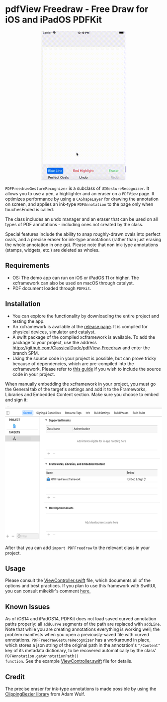 
# pdfView Freedraw - Free Draw for iOS and iPadOS PDFKit

<p align="center">
  <img width="270" height="480" src="demo/demo.gif">
</p>

<code>PDFFreedrawGestureRecognizer</code> is a subclass of <code>UIGestureRecognizer</code>. It allows you to use a pen, a highlighter and an eraser on a <code>PDFView</code> page. It optimizes performance by using a <code>CAShapeLayer</code> for drawing the annotation on screen, and applies an ink-type <code>PDFAnnotation</code> to the page only when touchesEnded is called.

The class includes an undo manager and an eraser that can be used on all types of PDF annotations - including ones not created by the class.

Special features include the ability to snap roughly-drawn ovals into perfect ovals, and a precise eraser for ink-type annotations (rather than just erasing the whole annotation in one go). Please note that non ink-type annotations (stamps, widgets, etc.) are deleted as wholes.

## Requirements
- OS: The demo app can run on iOS or iPadOS 11 or higher. The xcframework can also be used on macOS through catalyst. 
- PDF document loaded through <code>PDFKit</code>.

## Installation
- You can explore the functionality by downloading the entire project and testing the app.
- An xcframework is available at the [release page](https://github.com/ClassicalDude/pdfView-Freedraw/releases). It is compiled for physical devices, simulator and catalyst.
- A swift package of the compiled xcframework is available. To add the package to your project, use the address https://github.com/ClassicalDude/pdfView-Freedraw and enter the branch SPM.
- Using the source code in your project is possible, but can prove tricky because of dependencies, which are pre-compiled into the xcframework. Please refer to [this guide](Compilation.md) if you wish to include the source code in your project.

When manually embedding the xcframework in your project, you must go the General tab of the target's settings and add it to the Frameworks, Libraries and Embedded Content section. Make sure you choose to embed and sign it:
<p align="center">
  <img width="640" height="427" src="demo/embedding.png">
</p>

After that you can add <code>import PDFFreedraw</code> to the relevant class in your project.

## Usage
Please consult the [ViewController.swift](pdfView%20Freedraw/ViewController.swift) file, which documents all of the options and best practices.
If you plan to use this framework with SwiftUI, you can consult mikekllr's comment [here.](https://github.com/ClassicalDude/pdfView-Freedraw/issues/5#issuecomment-804695681)

## Known Issues
As of iOS14 and iPadOS14, PDFKit does not load saved curved annotation paths properly: all <code>addCurve</code> segments of the path are replaced with <code>addLine</code>. Note that while you are creating annotations everything is working well; the problem manifests when you open a previously-saved file with curved annotations. <code>PDFFreedrawGestureRecognizer</code> has a workaround in place, which stores a json string of the original path in the annotation's <code>"/Content"</code> key of its metadata dictionary, to be recovered automatically by the class' <code>PDFAnnotation.getAnnotationPath() function</code>. See the example [ViewController.swift](pdfView%20Freedraw/ViewController.swift) file for details.

## Credit
The precise eraser for ink-type annotations is made possible by using the [ClippingBezier library](https://github.com/adamwulf/ClippingBezier) from Adam Wulf.
